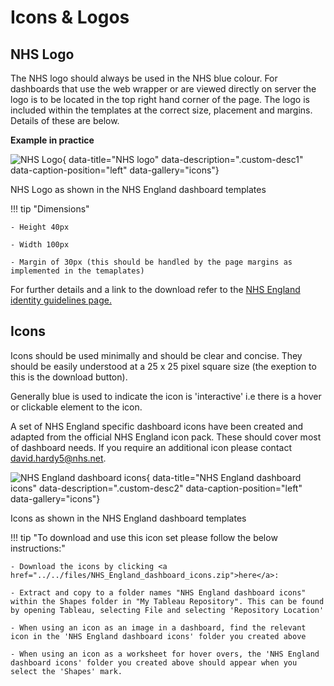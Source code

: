 # Icons & Logos


## NHS Logo

The NHS logo should always be used in the NHS blue colour. For dashboards that use the web wrapper or are viewed directly on server the logo is to be located in the top right hand corner of the page. The logo is included within the templates at the correct size, placement and margins. Details of these are below.

**Example in practice**

![NHS Logo](../../images/NHS_logo.png){ data-title="NHS logo" data-description=".custom-desc1" data-caption-position="left" data-gallery="icons"}
<div class="glightbox-desc custom-desc1">
NHS Logo as shown in the NHS England dashboard templates
</div>


!!! tip "Dimensions"

    - Height 40px

    - Width 100px

    - Margin of 30px (this should be handled by the page margins as implemented in the temaplates)
 
For further details and a link to the download refer to the <a href="https://www.england.nhs.uk/nhsidentity/identity-guidelines/nhs-logo/">NHS England identity guidelines page.</a>

## Icons

Icons should be used minimally and should be clear and concise. They should be easily understood at a 25 x 25 pixel square size (the exeption to this is the download button). 

Generally blue is used to indicate the icon is 'interactive' i.e there is a hover or clickable element to the icon.

A set of NHS England specific dashboard icons have been created and adapted from the official NHS England icon pack. These should cover most of dashboard needs. If you require an additional icon please contact david.hardy5@nhs.net. 

![NHS England dashboard icons](../../images/Icons.png){ data-title="NHS England dashboard icons" data-description=".custom-desc2" data-caption-position="left" data-gallery="icons"}
<div class="glightbox-desc custom-desc2">
Icons as shown in the NHS England dashboard templates
</div>

!!! tip "To download and use this icon set please follow the below instructions:"

    - Download the icons by clicking <a href="../../files/NHS_England_dashboard_icons.zip">here</a>:

    - Extract and copy to a folder names "NHS England dashboard icons" within the Shapes folder in "My Tableau Repository". This can be found by opening Tableau, selecting File and selecting 'Repository Location'

    - When using an icon as an image in a dashboard, find the relevant icon in the 'NHS England dashboard icons' folder you created above

    - When using an icon as a worksheet for hover overs, the 'NHS England dashboard icons' folder you created above should appear when you select the 'Shapes' mark.


